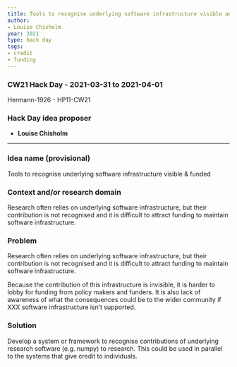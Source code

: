 ```yaml
---
title: Tools to recognise underlying software infrastructure visible and funded
author:
- Louise Chisholm
year: 2021
type: hack day
tags:
- credit
- funding
---
```


### CW21 Hack Day - 2021-03-31 to 2021-04-01

Hermann-1926 - HP11-CW21


### **Hack Day idea proposer**

* **Louise Chisholm**

---


### **Idea name (provisional)**

Tools to recognise underlying software infrastructure visible & funded

### **Context and/or research domain**

Research often relies on underlying software infrastructure, but their contribution is not recognised and it is difficult to attract funding to maintain software infrastructure.


### **Problem**

Research often relies on underlying software infrastructure, but their contribution is not recognised and it is difficult to attract funding to maintain software infrastructure.

Because the contribution of this infrastructure is invisible, it is harder to lobby for funding from policy makers and funders.  It is also lack of awareness of what the consequences could be to the wider community if XXX software infrastructure isn’t supported.


### **Solution**

Develop a system or framework to recognise contributions of underlying research software (e.g. numpy) to research. This could be used in parallel to the systems that give credit to individuals. 

